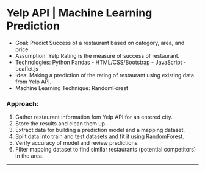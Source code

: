 # Yelp API | Machine Learning Prediction

- Goal: Predict Success of a restaurant based on category, area, and price.
- Assumption: Yelp Rating is the measure of success of restaurant.
- Technologies: Python Pandas - HTML/CSS/Bootstrap - JavaScript - Leaflet.js
- Idea: Making a prediction of the rating of restaurant using existing data from Yelp API.
- Machine Learning Technique: RandomForest

### Approach:
1. Gather restaurant information fom Yelp API for an entered city.
2. Store the results and clean them up.
3. Extract data for building a prediction model and a mapping dataset.
4. Split data into train and test datasets and fit it using RandomForest.
5. Verify accuracy of model and review predictions.
6. Filter mapping dataset to find similar restaurants (potential competitors) in the area.

- - -